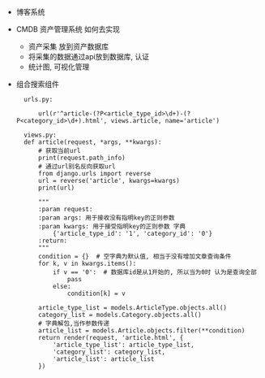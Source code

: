 - 博客系统
- CMDB 资产管理系统 如何去实现
    * 资产采集 放到资产数据库
    * 将采集的数据通过api放到数据库, 认证
    * 统计图, 可视化管理

- 组合搜索组件

        urls.py:

            url(r'^article-(?P<article_type_id>\d+)-(?P<category_id>\d+).html', views.article, name='article')

        views.py:
        def article(request, *args, **kwargs):
            # 获取当前url
            print(request.path_info)
            # 通过url别名反向获取url
            from django.urls import reverse
            url = reverse('article', kwargs=kwargs)
            print(url)

            """
            :param request:
            :param args: 用于接收没有指明key的正则参数
            :param kwargs: 用于接受指明key的正则参数 字典
                {'article_type_id': '1', 'category_id': '0'}
            :return:
            """
            condition = {}  # 空字典为默认值, 相当于没有增加文章查询条件
            for k, v in kwargs.items():
                if v == '0':  # 数据库id是从1开始的, 所以当为0时 认为是查询全部
                    pass
                else:
                    condition[k] = v

            article_type_list = models.ArticleType.objects.all()
            category_list = models.Category.objects.all()
            # 字典解包,当作参数传递
            article_list = models.Article.objects.filter(**condition)
            return render(request, 'article.html', {
                'article_type_list': article_type_list,
                'category_list': category_list,
                'article_list': article_list
            })
